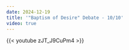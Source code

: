 ```yaml
---
date: 2024-12-19
title: '"Baptism of Desire" Debate - 10/10'
video: true
---
```



{{< youtube zJT_J9CuPm4 >}}
